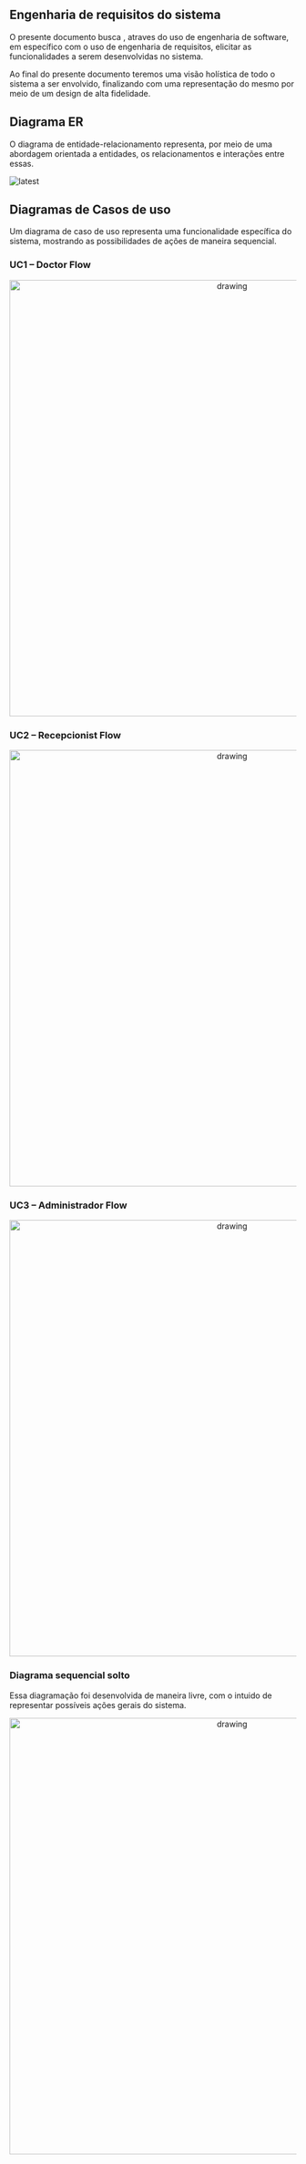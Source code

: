 ## Engenharia de requisitos do sistema 
 
O presente documento busca , atraves do uso de engenharia de software, em específico com o uso de engenharia de requisitos, elicitar as funcionalidades a serem desenvolvidas no sistema. 

Ao final do presente documento teremos uma visão holística de todo o sistema a ser envolvido, finalizando com uma representação do mesmo por meio de um design de alta fidelidade. 

## Diagrama ER  

O diagrama de entidade-relacionamento representa, por meio de uma abordagem orientada a entidades, os relacionamentos e interações entre essas. 

![latest](https://github.com/devpillow-org/patient-management/blob/develop/backend/_docs/er_diagram/v1/latest.jpg)

## Diagramas de Casos de uso 

Um diagrama de caso de uso representa uma funcionalidade específica do sistema, mostrando as possibilidades de ações de maneira sequencial. 

### UC1 – Doctor Flow 

<div align="center">
<img src="img/use_cases/requisitos-doctor.drawio.png" alt="drawing" width="766" height="766"/>
</div>


### UC2 – Recepcionist Flow

<div align="center">
<img src="https://github.com/devpillow-org/patient-management/blob/develop/backend/_docs/use_cases/requisitos-patient.drawio.png" alt="drawing" width="766" height="766"/>
</div>



### UC3 – Administrador Flow

<div align="center">
<img src="https://github.com/devpillow-org/patient-management/blob/develop/backend/_docs/use_cases/requisitos-administra%C3%A7%C3%A3o.drawio.png" alt="drawing" width="766" height="766"/>
</div>


### Diagrama sequencial solto 

Essa diagramação foi desenvolvida de maneira livre, com o intuido de representar possíveis ações gerais do sistema. 

<div align="center">
<img  src="img/sequencial.png" alt="drawing" width="766" height="766"/>
</div>

